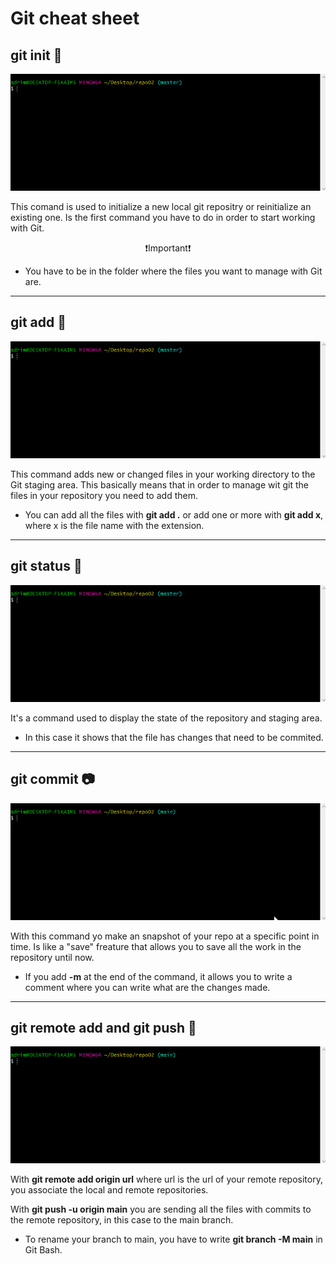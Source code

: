 # Git cheat sheet  

## git init :hamster: 

  ![git init](gifs/gitInit.gif)

  This comand is used to initialize a new local git repositry or reinitialize an existing one. Is the first command you have to do in order to start working with Git.  

<center>

:exclamation:Important:exclamation: 
</center>

- You have to be in the folder where the files you want to manage with Git are.

---
## git add :cherry_blossom:

![git add](gifs/gitAdd.gif)

This command adds new or changed files in your working directory to the Git staging area. This basically means that in order to manage wit git the files in your repository you need to add them.

- You can add all the files with **git add .** or add one or more with **git add x**, where x is the file name with the extension.

---

## git status :bell:

![git status](gifs/gitStatus.gif)

It's a command used to display the state of the repository and staging area.

- In this case it shows that the file has changes that need to be commited.
---

## git commit :camera:

![git push](gifs/gitCommit.gif)

With this command yo make an snapshot of your repo at a specific point in time. Is like a "save" freature that allows you to save all the work in the repository until now.

- If you add **-m** at the end of the command, it allows you to write a comment where you can write what are the changes made.
---

## git remote add and git push :wolf:

![git push](gifs/gitPush.gif) 

With **git remote add origin url** where url is the url of your remote repository, you associate the local and remote repositories.

With **git push -u origin main** you are sending all the files with commits to the remote repository, in this case to the main branch.

  - To rename your branch to main, you have to write **git branch -M main** in Git Bash.
